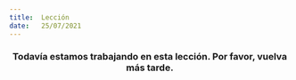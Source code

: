 ```yaml
---
title:  Lección
date:   25/07/2021
---
```


### <center>Todavía estamos trabajando en esta lección. Por favor, vuelva más tarde.</center>